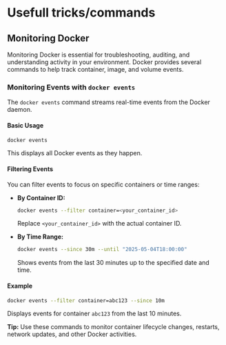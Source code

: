 # Usefull tricks/commands

## Monitoring Docker

Monitoring Docker is essential for troubleshooting, auditing, and understanding activity in your environment. Docker provides several commands to help track container, image, and volume events.

### Monitoring Events with `docker events`

The `docker events` command streams real-time events from the Docker daemon.

#### Basic Usage

```sh
docker events
```
This displays all Docker events as they happen.

#### Filtering Events

You can filter events to focus on specific containers or time ranges:

- **By Container ID:**
    ```sh
    docker events --filter container=<your_container_id>
    ```
    Replace `<your_container_id>` with the actual container ID.

- **By Time Range:**
    ```sh
    docker events --since 30m --until "2025-05-04T18:00:00"
    ```
    Shows events from the last 30 minutes up to the specified date and time.

#### Example

```sh
docker events --filter container=abc123 --since 10m
```
Displays events for container `abc123` from the last 10 minutes.

**Tip:** Use these commands to monitor container lifecycle changes, restarts, network updates, and other Docker activities.